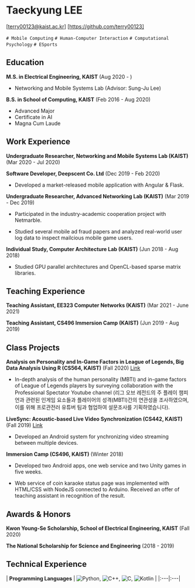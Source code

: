 Taeckyung LEE
=============

[terry00123@kaist.ac.kr] [https://github.com/terry00123]

`# Mobile Computing` `# Human-Computer Interaction` `# Computational Psychology` `# ESports`


Education
---------

**M.S. in Electrical Engineering, KAIST** (Aug 2020 - )

- Networking and Mobile Systems Lab (Advisor: Sung-Ju Lee)

**B.S. in School of Computing, KAIST** (Feb 2016 - Aug 2020)

- Advanced Major
- Certificate in AI
- Magna Cum Laude


Work Experience
---------------

**Undergraduate Researcher, Networking and Mobile Systems Lab (KAIST)** (Mar 2020 - Jul 2020)

**Software Developer, Deepscent Co. Ltd** (Dec 2019 - Feb 2020)

- Developed a market-released mobile application with Angular & Flask.

**Undergraduate Researcher, Advanced Networking Lab (KAIST)** (Mar 2019 - Dec 2019)

- Participated in the industry-academic cooperation project with Netmarble.

- Studied several mobile ad fraud papers and analyzed real-world user log data to inspect mailcious mobile game users.

**Individual Study, Computer Architecture Lab (KAIST)** (Jun 2018 - Aug 2018)

- Studied GPU parallel architectures and OpenCL-based sparse matrix libraries.


Teaching Experience
-------------------

**Teaching Assistant, EE323 Computer Networks (KAIST)** (Mar 2021 - June 2021)

**Teaching Assistant, CS496 Immersion Camp (KAIST)** (Jun 2019 - Aug 2019)


Class Projects
--------------

**Analysis on Personality and In-Game Factors in League of Legends, Big Data Analysis Using R (CS564, KAIST)** (Fall 2020) [Link](https://github.com/terry00123/CS564-LoL-Personality)

- In-depth analysis of the human personality (MBTI) and in-game factors of League of Legends players by surveying collaboration with the Professional Spectator Youtube channel (리그 오브 레전드의 주 플레이 챔피언과 관련된 인게임 요소들과 플레이어의 성격(MBTI)간의 연관성을 조사하였으며, 이를 위해 프로관전러 유튜버 팀과 협업하여 설문조사를 기획하였습니다).


**LiveSync: Acoustic-based Live Video Synchronization (CS442, KAIST)** (Fall 2019) [Link](https://github.com/terry00123/livesync)

- Developed an Android system for ynchronizing video streaming between multiple devices.

**Immersion Camp (CS496, KAIST)** (Winter 2018)

- Developed two Android apps, one web service and two Unity games in five weeks.

- Web service of coin karaoke status page was implemented with HTML/CSS with NodeJS connected to Arduino. Received an offer of teaching assistant in recognition of the result.



Awards & Honors
---------------

**Kwon Young-Se Scholarship, School of Electrical Engineering, KAIST** (Fall 2020)

**The National Scholarship for Science and Engineering** (2018 - 2019)


Technical Experience
---------------------

| **Programming Languages** | 
![Python](https://img.shields.io/badge/-Python-3776AB?style=flat&logo=python&logoColor=FFFFFF), 
![C++](https://img.shields.io/badge/-C++-00599C?style=flat&logo=c%2B%2B&logoColor=FFFFFF), 
![C](https://img.shields.io/badge/-C-888888?style=flat&logo=c&logoColor=FFFFFF), 
![Kotlin](https://img.shields.io/badge/-Kotlin-0095D5?style=flat&logo=kotlin&logoColor=FFFFFF) |
|:---|:---|

<!--
**terry00123/terry00123** is a ✨ _special_ ✨ repository because its `README.md` (this file) appears on your GitHub profile.

Here are some ideas to get you started:

- 🔭 I’m currently working on ...
- 🌱 I’m currently learning ...
- 👯 I’m looking to collaborate on ...
- 🤔 I’m looking for help with ...
- 💬 Ask me about ...
- 📫 How to reach me: ...
- 😄 Pronouns: ...
- ⚡ Fun fact: ...
-->
